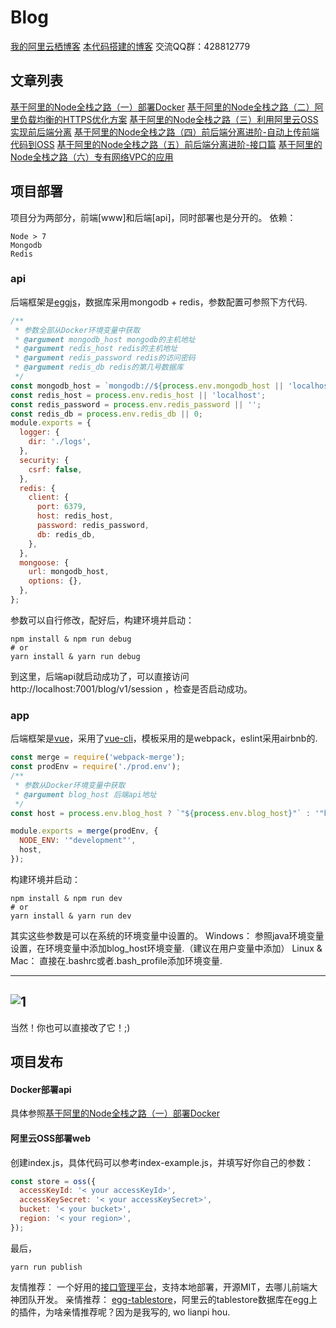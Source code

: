 # Blog

[我的阿里云栖博客](https://yq.aliyun.com/users/1314387063968361)
[本代码搭建的博客](https://www.mumuimp.com)
交流QQ群：428812779
## 文章列表

[基于阿里的Node全栈之路（一）部署Docker](https://www.mumuimp.com/show_topic/59ecb524925e2a0026cb86e8)
[基于阿里的Node全栈之路（二）阿里负载均衡的HTTPS优化方案](https://www.mumuimp.com/show_topic/59ecb518925e2a0026cb86e7)
[基于阿里的Node全栈之路（三）利用阿里云OSS实现前后端分离](https://www.mumuimp.com/show_topic/59ecb50c925e2a0026cb86e6)
[基于阿里的Node全栈之路（四）前后端分离进阶-自动上传前端代码到OSS](https://www.mumuimp.com/show_topic/59ecb4ff925e2a0026cb86e5)
[基于阿里的Node全栈之路（五）前后端分离进阶-接口篇](https://www.mumuimp.com/show_topic/59ecb4f2925e2a0026cb86e4)
[基于阿里的Node全栈之路（六）专有网络VPC的应用](https://www.mumuimp.com/show_topic/59ecb524925e2a0026cb86e8)

## 项目部署
项目分为两部分，前端[www]和后端[api]，同时部署也是分开的。
依赖：

    Node > 7
    Mongodb
    Redis

### api
后端框架是[eggjs](https://github.com/eggjs/egg)，数据库采用mongodb + redis，参数配置可参照下方代码.

```javascript
/**
 * 参数全部从Docker环境变量中获取
 * @argument mongodb_host mongodb的主机地址
 * @argument redis_host redis的主机地址
 * @argument redis_password redis的访问密码
 * @argument redis_db redis的第几号数据库
 */
const mongodb_host = `mongodb://${process.env.mongodb_host || 'localhost'}/blog`;
const redis_host = process.env.redis_host || 'localhost';
const redis_password = process.env.redis_password || '';
const redis_db = process.env.redis_db || 0;
module.exports = {
  logger: {
    dir: './logs',
  },
  security: {
    csrf: false,
  },
  redis: {
    client: {
      port: 6379,
      host: redis_host,
      password: redis_password,
      db: redis_db,
    },
  },
  mongoose: {
    url: mongodb_host,
    options: {},
  },
};
```
参数可以自行修改，配好后，构建环境并启动：
```shell
npm install & npm run debug
# or
yarn install & yarn run debug
```
到这里，后端api就启动成功了，可以直接访问 http://localhost:7001/blog/v1/session ，检查是否启动成功。

### app
后端框架是[vue](https://github.com/vuejs/vue)，采用了[vue-cli](https://github.com/vuejs/vue-cli)，模板采用的是webpack，eslint采用airbnb的.
```javascript
const merge = require('webpack-merge');
const prodEnv = require('./prod.env');
/**
 * 参数从Docker环境变量中获取
 * @argument blog_host 后端api地址
 */
const host = process.env.blog_host ? `"${process.env.blog_host}"` : '"https://api.mumuimp.com/blog/v1"';

module.exports = merge(prodEnv, {
  NODE_ENV: '"development"',
  host,
});
```
构建环境并启动：
```shell
npm install & npm run dev
# or
yarn install & yarn run dev
```

其实这些参数是可以在系统的环境变量中设置的。
Windows： 参照java环境变量设置，在环境变量中添加blog_host环境变量.（建议在用户变量中添加）
Linux & Mac： 直接在.bashrc或者.bash_profile添加环境变量.

-----------------
![_1_](http://www.mumuimp.com/upload/path.jpg)
------------------
当然！你也可以直接改了它！;)


## 项目发布
#### Docker部署api
具体参照[基于阿里的Node全栈之路（一）部署Docker](https://www.mumuimp.com/show_topic/59ecb524925e2a0026cb86e8)

#### 阿里云OSS部署web
创建index.js，具体代码可以参考index-example.js，并填写好你自己的参数：
```javascript
const store = oss({
  accessKeyId: '< your accessKeyId>',
  accessKeySecret: '< your accessKeySecret>',
  bucket: '< your bucket>',
  region: '< your region>',
});
```
最后，
```shell
yarn run publish
```

友情推荐：
一个好用的[接口管理平台](https://github.com/YMFE/yapi)，支持本地部署，开源MIT，去哪儿前端大神团队开发。
亲情推荐：
[egg-tablestore](https://github.com/mumudev/egg-tablestore)，阿里云的tablestore数据库在egg上的插件，为啥亲情推荐呢？因为是我写的, wo lianpi hou.